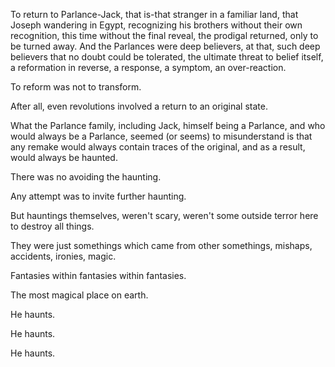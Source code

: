 To return to Parlance-Jack, that is-that stranger in a familiar land, that Joseph wandering in Egypt, recognizing his brothers without their own recognition, this time without the final reveal, the prodigal returned, only to be turned away. And the Parlances were deep believers, at that, such deep believers that no doubt could be tolerated, the ultimate threat to belief itself, a reformation in reverse, a response, a symptom, an over-reaction.

To reform was not to transform.

After all, even revolutions involved a return to an original state.

What the Parlance family, including Jack, himself being a Parlance, and who would always be a Parlance, seemed (or seems) to misunderstand is that any remake would always contain traces of the original, and as a result, would always be haunted.

There was no avoiding the haunting.

Any attempt was to invite further haunting.

But hauntings themselves, weren't scary, weren't some outside terror here to destroy all things.

They were just somethings which came from other somethings, mishaps, accidents, ironies, magic.

Fantasies within fantasies within fantasies.

The most magical place on earth.

He haunts.

He haunts.

He haunts.